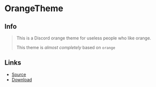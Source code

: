 # OrangeTheme
## Info
> This is a Discord orange theme for useless people who like orange.
> 
> This theme is *almost completely* based on `orange`

## Links
- [Source](./OrangeTheme/src/OrangeTheme.theme.css)
- [Download](https://cdn.discordapp.com/attachments/768488691642793984/771102071495720970/OrangeTheme.theme.css)

